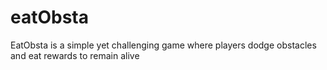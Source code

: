# eatObsta
EatObsta is a simple yet challenging game where players dodge obstacles and eat rewards to remain alive
